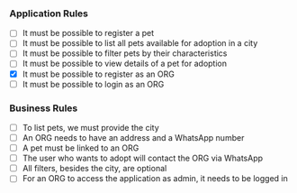 ### Application Rules

- [ ] It must be possible to register a pet
- [ ] It must be possible to list all pets available for adoption in a city
- [ ] It must be possible to filter pets by their characteristics
- [ ] It must be possible to view details of a pet for adoption
- [x] It must be possible to register as an ORG
- [ ] It must be possible to login as an ORG

### Business Rules

- [ ] To list pets, we must provide the city
- [ ] An ORG needs to have an address and a WhatsApp number
- [ ] A pet must be linked to an ORG
- [ ] The user who wants to adopt will contact the ORG via WhatsApp
- [ ] All filters, besides the city, are optional
- [ ] For an ORG to access the application as admin, it needs to be logged in